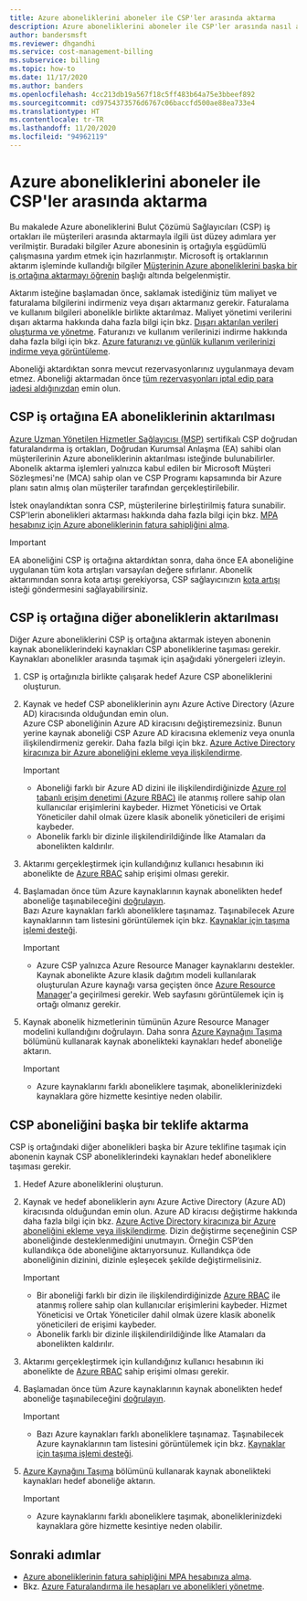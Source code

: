 ```yaml
---
title: Azure aboneliklerini aboneler ile CSP'ler arasında aktarma
description: Azure aboneliklerini aboneler ile CSP'ler arasında nasıl aktarabileceğinizi öğrenin.
author: bandersmsft
ms.reviewer: dhgandhi
ms.service: cost-management-billing
ms.subservice: billing
ms.topic: how-to
ms.date: 11/17/2020
ms.author: banders
ms.openlocfilehash: 4cc213db19a567f18c5ff483b64a75e3bbeef892
ms.sourcegitcommit: cd9754373576d6767c06baccfd500ae88ea733e4
ms.translationtype: HT
ms.contentlocale: tr-TR
ms.lasthandoff: 11/20/2020
ms.locfileid: "94962119"
---
```

# <a name="transfer-azure-subscriptions-between-subscribers-and-csps"></a>Azure aboneliklerini aboneler ile CSP'ler arasında aktarma

Bu makalede Azure aboneliklerini Bulut Çözümü Sağlayıcıları (CSP) iş ortakları ile müşterileri arasında aktarmayla ilgili üst düzey adımlara yer verilmiştir. Buradaki bilgiler Azure abonesinin iş ortağıyla eşgüdümlü çalışmasına yardım etmek için hazırlanmıştır. Microsoft iş ortaklarının aktarım işleminde kullandığı bilgiler [Müşterinin Azure aboneliklerini başka bir iş ortağına aktarmayı öğrenin](/partner-center/switch-azure-subscriptions-to-a-different-partner) başlığı altında belgelenmiştir.

Aktarım isteğine başlamadan önce, saklamak istediğiniz tüm maliyet ve faturalama bilgilerini indirmeniz veya dışarı aktarmanız gerekir. Faturalama ve kullanım bilgileri abonelikle birlikte aktarılmaz. Maliyet yönetimi verilerini dışarı aktarma hakkında daha fazla bilgi için bkz. [Dışarı aktarılan verileri oluşturma ve yönetme](../costs/tutorial-export-acm-data.md). Faturanızı ve kullanım verilerinizi indirme hakkında daha fazla bilgi için bkz. [Azure faturanızı ve günlük kullanım verilerinizi indirme veya görüntüleme](download-azure-invoice-daily-usage-date.md).

Aboneliği aktardıktan sonra mevcut rezervasyonlarınız uygulanmaya devam etmez. Aboneliği aktarmadan önce [tüm rezervasyonları iptal edip para iadesi aldığınızdan](../reservations/exchange-and-refund-azure-reservations.md) emin olun.

## <a name="transfer-ea-subscriptions-to-a-csp-partner"></a>CSP iş ortağına EA aboneliklerinin aktarılması

[Azure Uzman Yönetilen Hizmetler Sağlayıcısı (MSP)](https://partner.microsoft.com/membership/azure-expert-msp) sertifikalı CSP doğrudan faturalandırma iş ortakları, Doğrudan Kurumsal Anlaşma (EA) sahibi olan müşterilerinin Azure aboneliklerinin aktarılması isteğinde bulunabilirler. Abonelik aktarma işlemleri yalnızca kabul edilen bir Microsoft Müşteri Sözleşmesi'ne (MCA) sahip olan ve CSP Programı kapsamında bir Azure planı satın almış olan müşteriler tarafından gerçekleştirilebilir.

İstek onaylandıktan sonra CSP, müşterilerine birleştirilmiş fatura sunabilir. CSP'lerin abonelikleri aktarması hakkında daha fazla bilgi için bkz. [MPA hesabınız için Azure aboneliklerinin fatura sahipliğini alma](mpa-request-ownership.md).

>[!IMPORTANT]
> EA aboneliğini CSP iş ortağına aktardıktan sonra, daha önce EA aboneliğine uygulanan tüm kota artışları varsayılan değere sıfırlanır. Abonelik aktarımından sonra kota artışı gerekiyorsa, CSP sağlayıcınızın [kota artışı](../../azure-portal/supportability/regional-quota-requests.md) isteği göndermesini sağlayabilirsiniz. 

## <a name="other-subscription-transfers-to-a-csp-partner"></a>CSP iş ortağına diğer aboneliklerin aktarılması

Diğer Azure aboneliklerini CSP iş ortağına aktarmak isteyen abonenin kaynak aboneliklerindeki kaynakları CSP aboneliklerine taşıması gerekir. Kaynakları abonelikler arasında taşımak için aşağıdaki yönergeleri izleyin.

1. CSP iş ortağınızla birlikte çalışarak hedef Azure CSP aboneliklerini oluşturun.
1. Kaynak ve hedef CSP aboneliklerinin aynı Azure Active Directory (Azure AD) kiracısında olduğundan emin olun.  
    Azure CSP aboneliğinin Azure AD kiracısını değiştiremezsiniz. Bunun yerine kaynak aboneliği CSP Azure AD kiracısına eklemeniz veya onunla ilişkilendirmeniz gerekir. Daha fazla bilgi için bkz. [Azure Active Directory kiracınıza bir Azure aboneliğini ekleme veya ilişkilendirme](../../active-directory/fundamentals/active-directory-how-subscriptions-associated-directory.md).
    > [!IMPORTANT]
    > - Aboneliği farklı bir Azure AD dizini ile ilişkilendirdiğinizde [Azure rol tabanlı erişim denetimi (Azure RBAC)](../../role-based-access-control/role-assignments-portal.md) ile atanmış rollere sahip olan kullanıcılar erişimlerini kaybeder. Hizmet Yöneticisi ve Ortak Yöneticiler dahil olmak üzere klasik abonelik yöneticileri de erişimi kaybeder.
    > - Abonelik farklı bir dizinle ilişkilendirildiğinde İlke Atamaları da abonelikten kaldırılır.
1. Aktarımı gerçekleştirmek için kullandığınız kullanıcı hesabının iki abonelikte de [Azure RBAC](add-change-subscription-administrator.md) sahip erişimi olması gerekir.
1. Başlamadan önce tüm Azure kaynaklarının kaynak abonelikten hedef aboneliğe taşınabileceğini [doğrulayın](/rest/api/resources/resources/validatemoveresources).  
    Bazı Azure kaynakları farklı aboneliklere taşınamaz. Taşınabilecek Azure kaynaklarının tam listesini görüntülemek için bkz. [Kaynaklar için taşıma işlemi desteği](../../azure-resource-manager/management/move-support-resources.md).
    > [!IMPORTANT]
    >  - Azure CSP yalnızca Azure Resource Manager kaynaklarını destekler. Kaynak abonelikte Azure klasik dağıtım modeli kullanılarak oluşturulan Azure kaynağı varsa geçişten önce [Azure Resource Manager](/azure/cloud-solution-provider/migration/ea-payg-to-azure-csp/ea-open-direct-asm-to-arm)'a geçirilmesi gerekir. Web sayfasını görüntülemek için iş ortağı olmanız gerekir.

1. Kaynak abonelik hizmetlerinin tümünün Azure Resource Manager modelini kullandığını doğrulayın. Daha sonra [Azure Kaynağını Taşıma](../../azure-resource-manager/management/move-resource-group-and-subscription.md) bölümünü kullanarak kaynak abonelikteki kaynakları hedef aboneliğe aktarın.
    > [!IMPORTANT]
    >  - Azure kaynaklarını farklı aboneliklere taşımak, aboneliklerinizdeki kaynaklara göre hizmette kesintiye neden olabilir.

## <a name="transfer-csp-subscription-to-other-offer"></a>CSP aboneliğini başka bir teklife aktarma

CSP iş ortağındaki diğer abonelikleri başka bir Azure teklifine taşımak için abonenin kaynak CSP aboneliklerindeki kaynakları hedef aboneliklere taşıması gerekir.

1. Hedef Azure aboneliklerini oluşturun.
1. Kaynak ve hedef aboneliklerin aynı Azure Active Directory (Azure AD) kiracısında olduğundan emin olun. Azure AD kiracısı değiştirme hakkında daha fazla bilgi için bkz. [Azure Active Directory kiracınıza bir Azure aboneliğini ekleme veya ilişkilendirme](../../active-directory/fundamentals/active-directory-how-subscriptions-associated-directory.md).
    Dizin değiştirme seçeneğinin CSP aboneliğinde desteklenmediğini unutmayın. Örneğin CSP’den kullandıkça öde aboneliğine aktarıyorsunuz. Kullandıkça öde aboneliğinin dizinini, dizinle eşleşecek şekilde değiştirmelisiniz.

    > [!IMPORTANT]
    >  - Bir aboneliği farklı bir dizin ile ilişkilendirdiğinizde [Azure RBAC](../../role-based-access-control/role-assignments-portal.md) ile atanmış rollere sahip olan kullanıcılar erişimlerini kaybeder. Hizmet Yöneticisi ve Ortak Yöneticiler dahil olmak üzere klasik abonelik yöneticileri de erişimi kaybeder.
    >  - Abonelik farklı bir dizinle ilişkilendirildiğinde İlke Atamaları da abonelikten kaldırılır.

1. Aktarımı gerçekleştirmek için kullandığınız kullanıcı hesabının iki abonelikte de [Azure RBAC](add-change-subscription-administrator.md) sahip erişimi olması gerekir.
1. Başlamadan önce tüm Azure kaynaklarının kaynak abonelikten hedef aboneliğe taşınabileceğini [doğrulayın](/rest/api/resources/resources/validatemoveresources).
    > [!IMPORTANT]
    >  - Bazı Azure kaynakları farklı aboneliklere taşınamaz. Taşınabilecek Azure kaynaklarının tam listesini görüntülemek için bkz. [Kaynaklar için taşıma işlemi desteği](../../azure-resource-manager/management/move-support-resources.md).

1. [Azure Kaynağını Taşıma](../../azure-resource-manager/management/move-resource-group-and-subscription.md) bölümünü kullanarak kaynak abonelikteki kaynakları hedef aboneliğe aktarın.
    > [!IMPORTANT]
    >  - Azure kaynaklarını farklı aboneliklere taşımak, aboneliklerinizdeki kaynaklara göre hizmette kesintiye neden olabilir.

## <a name="next-steps"></a>Sonraki adımlar
- [Azure aboneliklerinin fatura sahipliğini MPA hesabınıza alma](mpa-request-ownership.md).
- Bkz. [Azure Faturalandırma ile hesapları ve abonelikleri yönetme](../index.yml).
